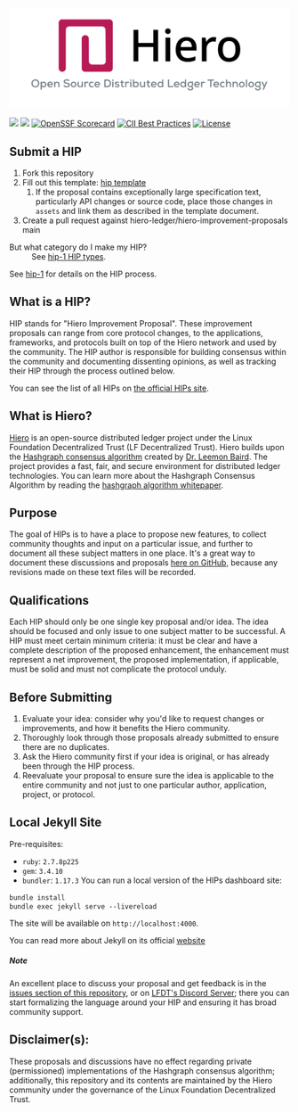 ![](./assets/hiero_logo.png)

[![](https://img.shields.io/discord/905194001349627914)](https://discord.com/channels/905194001349627914/1289954446712770600)
[![](https://img.shields.io/badge/view-published-blue)](https://hips.hedera.org)
[![OpenSSF Scorecard](https://api.scorecard.dev/projects/github.com/hiero-ledger/hiero-improvement-proposals/badge)](https://scorecard.dev/viewer/?uri=github.com/hiero-ledger/hiero-improvement-proposals)
[![CII Best Practices](https://bestpractices.coreinfrastructure.org/projects/10697/badge)](https://bestpractices.coreinfrastructure.org/projects/10697)
[![License](https://img.shields.io/badge/license-apache2-blue.svg)](LICENSE)

## Submit a HIP
1. Fork this repository
1. Fill out this template: [hip template](hip-0000-template.md)
   1. If the proposal contains exceptionally large specification text,
      particularly API changes or source code, place those changes
      in `assets` and link them as described in the template document.
1. Create a pull request against hiero-ledger/hiero-improvement-proposals main
<dl>
<dt>But what category do I make my HIP?</dt>
<dd>See <a href="HIP/hip-1.md#hip-types">hip-1 HIP types</a>.</dd>
</dl>

See [hip-1](HIP/hip-1.md) for details on the HIP process.

## What is a HIP?
HIP stands for "Hiero Improvement Proposal". These improvement proposals can
range from core protocol changes, to the applications, frameworks, and protocols
built on top of the Hiero network and used by the community. The HIP
author is responsible for building consensus within the community and
documenting dissenting opinions, as well as tracking their HIP through
the process outlined below.

You can see the list of all HIPs on [the official HIPs site](https://hips.hiero.org).

## What is Hiero?
[Hiero](https://hiero.org) is an open-source distributed ledger project under
the Linux Foundation Decentralized Trust (LF Decentralized Trust). Hiero builds
upon the [Hashgraph consensus algorithm](http://www.leemon.com/papers/2016b.pdf)
created by [Dr. Leemon Baird](http://www.leemon.com/). The project provides a
fast, fair, and secure environment for distributed ledger technologies. You can
learn more about the Hashgraph Consensus Algorithm by reading the
[hashgraph algorithm whitepaper](http://www.leemon.com/papers/2016b.pdf).

## Purpose
The goal of HIPs is to have a place to propose new features, to collect
community thoughts and input on a particular issue, and further to document
all these subject matters in one place. It's a great way to document these
discussions and proposals
[here on GitHub](https://github.com/hiero-ledger/hiero-improvement-proposals),
because any revisions made on these text files will be recorded.

## Qualifications
Each HIP should only be one single key proposal and/or idea. The idea should be
focused and only issue to one subject matter to be successful. A HIP must meet
certain minimum criteria: it must be clear and have a complete description of
the proposed enhancement, the enhancement must represent a net improvement,
the proposed implementation, if applicable, must be solid and must not
complicate the protocol unduly.

## Before Submitting
1. Evaluate your idea: consider why you'd like to request changes or
   improvements, and how it benefits the Hiero community.
1. Thoroughly look through those proposals already submitted to ensure there
   are no duplicates.
1. Ask the Hiero community first if your idea is original, or has
   already been through the HIP process.
1. Reevaluate your proposal to ensure sure the idea is applicable
   to the entire community and not just to one particular author, application,
   project, or protocol.

## Local Jekyll Site
Pre-requisites:
- `ruby`: `2.7.8p225`
- `gem`: `3.4.10`
- `bundler`: `1.17.3`
You can run a local version of the HIPs dashboard site:
```shell
bundle install
bundle exec jekyll serve --livereload
```
The site will be available on `http://localhost:4000`.

You can read more about Jekyll on its official [website](https://jekyllrb.com/)

##### Note
An excellent place to discuss your proposal and get feedback is in the
[issues section of this repository](https://github.com/hiero-ledger/hiero-improvement-proposals/issues),
or on [LFDT's Discord Server](https://discord.com/channels/905194001349627914/1289954446712770600);
there you can start formalizing the language around your HIP and ensuring it has broad
community support.

## Disclaimer(s):
These proposals and discussions have no effect regarding private (permissioned)
implementations of the Hashgraph consensus algorithm; additionally, this
repository and its contents are maintained by the Hiero community under the
governance of the Linux Foundation Decentralized Trust.
